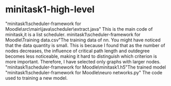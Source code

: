 # minitask1-high-level
"minitask1\scheduler-framework for Moodle\src\main\java\scheduler\extract.java" This is the main code of minitask,it is a list scheduler.
minitask1\scheduler-framework for Moodle\Training data.csv"The training data of nn.
You might have noticed that the data quantity is small. This is because I found that as the number of nodes decreases, the influence of critical path length and outdegree becomes less noticeable, making it hard to distinguish which criterion is more important. Therefore, I have selected only graphs with larger nodes.
"minitask1\scheduler-framework for Moodle\minitask1.h5"The trained model
"minitask1\scheduler-framework for Moodle\neuro networks.py" The code used to training a new model.
